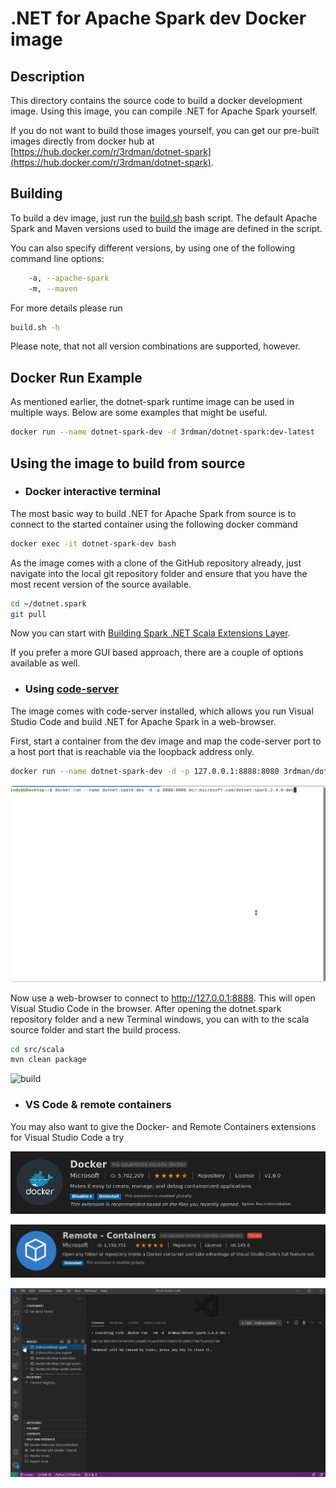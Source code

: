 # .NET for Apache Spark dev Docker image

## Description

This directory contains the source code to build a docker development image.
Using this image, you can compile .NET for Apache Spark yourself.

If you do not want to build those images yourself, you can get our pre-built images directly from docker hub at [https://hub.docker.com/r/3rdman/dotnet-spark](https://hub.docker.com/r/3rdman/dotnet-spark).

## Building

To build a dev image, just run the [build.sh](build.sh) bash script. The default Apache Spark and Maven versions used to build the image are defined in the script.

You can also specify different versions, by using one of the following command line options:

```bash
    -a, --apache-spark
    -m, --maven
```

For more details please run

```bash
build.sh -h
```

Please note, that not all version combinations are supported, however.

## Docker Run Example

As mentioned earlier, the dotnet-spark runtime image can be used in multiple ways. Below are some examples that might be useful.

```bash
docker run --name dotnet-spark-dev -d 3rdman/dotnet-spark:dev-latest
```

## Using the image to build from source

- ### Docker interactive terminal

The most basic way to build .NET for Apache Spark from source is to connect to the started container using the following docker command

```bash
docker exec -it dotnet-spark-dev bash
```

As the image comes with a clone of the GitHub repository already, just navigate into the local git repository folder and ensure that you have the most recent version of the source available.

```bash
cd ~/dotnet.spark
git pull
```

Now you can start with [Building Spark .NET Scala Extensions Layer](https://github.com/dotnet/spark/blob/master/docs/building/ubuntu-instructions.md#building).

If you prefer a more GUI based approach, there are a couple of options available as well.

- ### Using [code-server](https://github.com/cdr/code-server)

The image comes with code-server installed, which allows you run Visual Studio Code and build .NET for Apache Spark in a web-browser.

First, start a container from the dev image and map the code-server port to a host port that is reachable via the loopback address only.

```bash
docker run --name dotnet-spark-dev -d -p 127.0.0.1:8888:8080 3rdman/dotnet-spark:dev-latest
```

![launch](img/dotnet-dev-docker-code-server-launch.gif)

Now use a web-browser to connect to http://127.0.0.1:8888. This will open Visual Studio Code in the browser. After opening the dotnet.spark repository folder and a new Terminal windows, you can with to the scala source folder and start the build process.

```bash
cd src/scala
mvn clean package
```

![build](img/dotnet-dev-docker-code-server-build.gif)

- ### VS Code & remote containers

You may also want to give the Docker- and Remote Containers extensions for Visual Studio Code a try

![vs-code-docker-extension](img/vscode-docker-extension.png)

![vs-code-remote-containers-extension](img/vscode-remote-containers-extension.png)

![build](img/dotnet-dev-docker-vscode-remote.gif)
